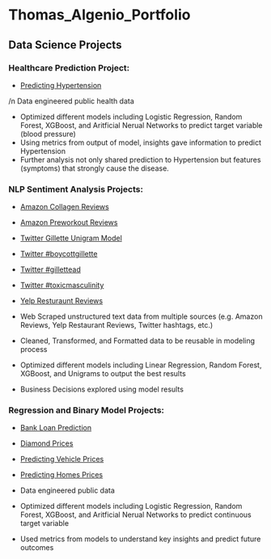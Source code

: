 # Thomas_Algenio_Portfolio
## Data Science Projects

### Healthcare Prediction Project:
* [Predicting Hypertension](https://github.com/thomasalgenio/Sample_Projects/blob/main/Predicting%20Hypertension%20%26%20Symptoms.ipynb)

/n Data engineered public health data
* Optimized different models including Logistic Regression, Random Forest, XGBoost, and Aritficial Nerual Networks to predict target variable (blood pressure)
* Using metrics from output of model, insights gave information to predict Hypertension
* Further analysis not only shared prediction to Hypertension but features (symptoms) that strongly cause the disease.

### NLP Sentiment Analysis Projects:
* [Amazon Collagen Reviews](https://github.com/thomasalgenio/Sample_Projects/blob/main/NLP%20Sentiment%20Analysis%20Amazon%20Collagen.ipynb)
* [Amazon Preworkout Reviews](https://github.com/thomasalgenio/Sample_Projects/blob/main/NLP%20Sentiment%20Analysis%20Amazon%20Reviews%20-%20Preworkout%20products%20%26%20Health%20Risks.ipynb)
* [Twitter Gillette Unigram Model](https://github.com/thomasalgenio/Sample_Projects/blob/main/NLP%20Sentiment%20Analysis%20Gillette%20Unigram%20Model.ipynb)
* [Twitter #boycottgillette](https://github.com/thomasalgenio/Sample_Projects/blob/main/NLP%20Sentiment%20Analysis%20Twitter%20%23boycottgillettee%20Word%20Cloud.ipynb)
* [Twitter #gillettead](https://github.com/thomasalgenio/Sample_Projects/blob/main/NLP%20Sentiment%20Analysis%20Twitter%20%23gillettead%20Word%20Cloud.ipynb)
* [Twitter #toxicmasculinity](https://github.com/thomasalgenio/Sample_Projects/blob/main/NLP%20Sentiment%20Analysis%20Twitter%20-%20%23toxicmasculinity%20Word%20Cloud.ipynb)
* [Yelp Resturaunt Reviews](https://github.com/thomasalgenio/Sample_Projects/blob/main/NLP%20Sentiment%20Analysis%20Yelp%20Restaurant%20Reviews.ipynb)

* Web Scraped unstructured text data from multiple sources (e.g. Amazon Reviews, Yelp Restaurant Reviews, Twitter hashtags, etc.)
* Cleaned, Transformed, and Formatted data to be reusable in modeling process
* Optimized different models including Linear Regression, Random Forest, XGBoost, and Unigrams to output the best results
* Business Decisions explored using model results

### Regression and Binary Model Projects:
* [Bank Loan Prediction](https://github.com/thomasalgenio/Sample_Projects/blob/main/Bank%20Loan%20Prediction.ipynb)
* [Diamond Prices](https://github.com/thomasalgenio/Sample_Projects/blob/main/Predicting%20Diamond%20Prices.ipynb)
* [Predicting Vehicle Prices](https://github.com/thomasalgenio/Sample_Projects/blob/main/Regression%20Model%20for%20Web%20Scraped%20Vehicle%20Data.ipynb)
* [Predicting Homes Prices](https://github.com/thomasalgenio/Sample_Projects/blob/main/Regression%20Predicting%20Price%20of%20Homes.ipynb)

* Data engineered public data
* Optimized different models including Logistic Regression, Random Forest, XGBoost, and Aritficial Nerual Networks to predict continuous target variable
* Used metrics from models to understand key insights and predict future outcomes
